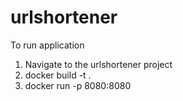 # urlshortener

To run application

1. Navigate to the urlshortener project
2. docker build -t <image-name> .
3. docker run -p 8080:8080 <image-name>